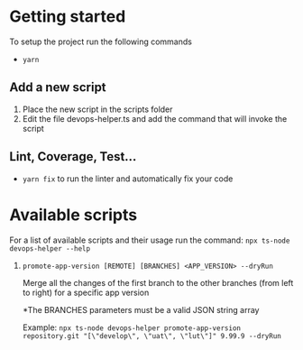 # Getting started

To setup the project run the following commands

- `yarn`

## Add a new script

1. Place the new script in the scripts folder
2. Edit the file devops-helper.ts and add the command that will invoke the script

## Lint, Coverage, Test...

- `yarn fix` to run the linter and automatically fix your code

# Available scripts

For a list of available scripts and their usage run the command:
`npx ts-node devops-helper --help`

1. `promote-app-version [REMOTE] [BRANCHES] <APP_VERSION> --dryRun`

   Merge all the changes of the first branch to the other branches (from left to right) for a specific app version

   \*The BRANCHES parameters must be a valid JSON string array

   Example:
   `npx ts-node devops-helper promote-app-version repository.git "[\"develop\", \"uat\", \"lut\"]" 9.99.9 --dryRun`
